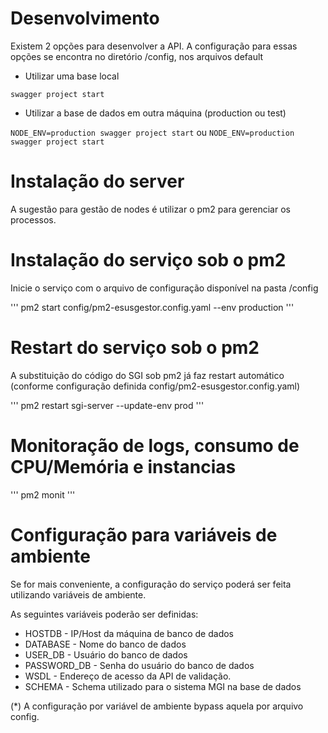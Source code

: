 # Desenvolvimento

Existem 2 opções para desenvolver a API. A configuração para essas opções se encontra no diretório /config, nos arquivos default

*  Utilizar uma base local

 `swagger project start`

*  Utilizar a base de dados em outra máquina (production ou test)

`NODE_ENV=production swagger project start`
 ou
 `NODE_ENV=production swagger project start`

# Instalação do server

A sugestão para gestão de nodes é utilizar o pm2 para gerenciar os processos.

# Instalação do serviço sob o pm2

Inicie o serviço com o arquivo de configuração disponível na pasta /config

'''
pm2 start config/pm2-esusgestor.config.yaml --env production
'''

# Restart do serviço sob o pm2

A substituição do código do SGI sob pm2 já faz restart automático (conforme configuração definida config/pm2-esusgestor.config.yaml)

'''
pm2 restart sgi-server --update-env prod
'''

# Monitoração de logs, consumo de CPU/Memória e instancias

'''
pm2 monit
'''

# Configuração para variáveis de ambiente

Se for mais conveniente, a configuração do serviço poderá ser feita utilizando variáveis de ambiente.

As seguintes variáveis poderão ser definidas:

* HOSTDB - IP/Host da máquina de banco de dados
* DATABASE - Nome do banco de dados
* USER_DB - Usuário do banco de dados
* PASSWORD_DB - Senha do usuário do banco de dados
* WSDL - Endereço de acesso da API de validação.
* SCHEMA - Schema utilizado para o sistema MGI na base de dados




(*) A configuração por variável de ambiente bypass aquela por arquivo config.
